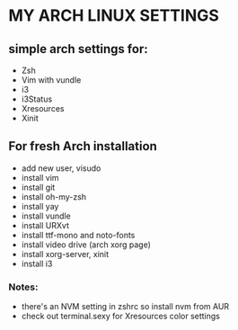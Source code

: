 # MY ARCH LINUX SETTINGS

## simple arch settings for:

* Zsh
* Vim with vundle
* i3
* i3Status
* Xresources
* Xinit

## For fresh Arch installation

* add new user, visudo
* install vim
* install git
* install oh-my-zsh
* install yay
* install vundle
* install URXvt
* install ttf-mono and noto-fonts
* install video drive (arch xorg page)
* install xorg-server, xinit
* install i3

### Notes:
* there's an NVM setting in zshrc so install nvm from AUR
* check out terminal.sexy for Xresources color settings
